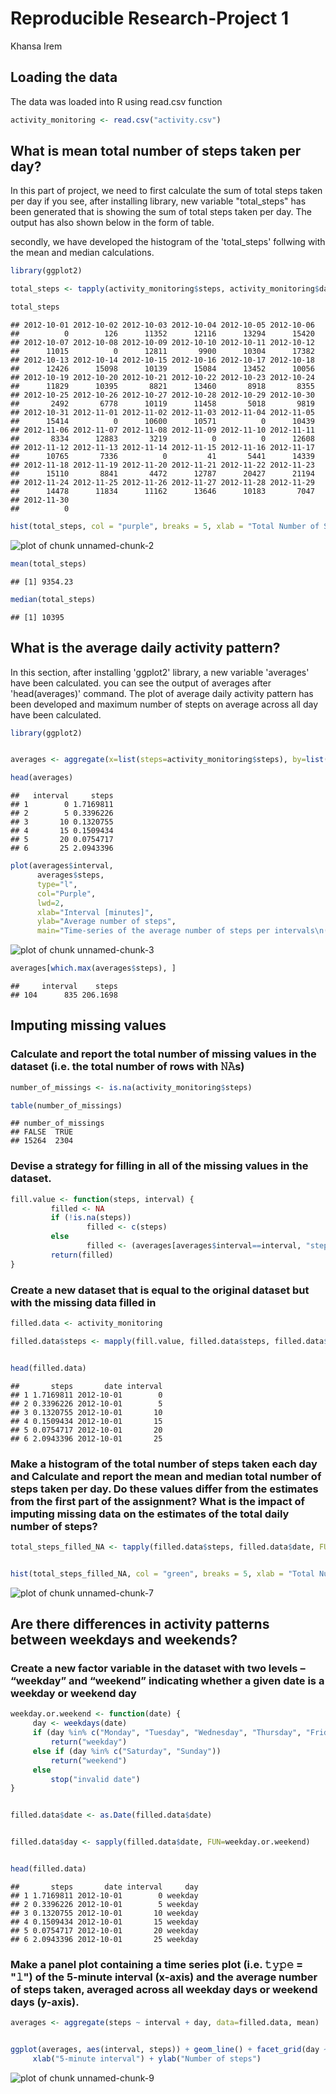 # Reproducible Research-Project 1
Khansa Irem

## Loading the data

The data was loaded into R using read.csv function 


```r
activity_monitoring <- read.csv("activity.csv")
```

## What is mean total number of steps taken per day?

In this part of project, we need to first calculate the sum of  total steps taken per day if you see, after installing library, new variable "total_steps" has been generated that is showing the sum of total steps taken per day. The output has also shown below in the form of table. 

secondly, we have developed the histogram of the 'total_steps' follwing with the mean and median calculations. 


```r
library(ggplot2)

total_steps <- tapply(activity_monitoring$steps, activity_monitoring$date, FUN = sum, na.rm = TRUE)

total_steps
```

```
## 2012-10-01 2012-10-02 2012-10-03 2012-10-04 2012-10-05 2012-10-06 
##          0        126      11352      12116      13294      15420 
## 2012-10-07 2012-10-08 2012-10-09 2012-10-10 2012-10-11 2012-10-12 
##      11015          0      12811       9900      10304      17382 
## 2012-10-13 2012-10-14 2012-10-15 2012-10-16 2012-10-17 2012-10-18 
##      12426      15098      10139      15084      13452      10056 
## 2012-10-19 2012-10-20 2012-10-21 2012-10-22 2012-10-23 2012-10-24 
##      11829      10395       8821      13460       8918       8355 
## 2012-10-25 2012-10-26 2012-10-27 2012-10-28 2012-10-29 2012-10-30 
##       2492       6778      10119      11458       5018       9819 
## 2012-10-31 2012-11-01 2012-11-02 2012-11-03 2012-11-04 2012-11-05 
##      15414          0      10600      10571          0      10439 
## 2012-11-06 2012-11-07 2012-11-08 2012-11-09 2012-11-10 2012-11-11 
##       8334      12883       3219          0          0      12608 
## 2012-11-12 2012-11-13 2012-11-14 2012-11-15 2012-11-16 2012-11-17 
##      10765       7336          0         41       5441      14339 
## 2012-11-18 2012-11-19 2012-11-20 2012-11-21 2012-11-22 2012-11-23 
##      15110       8841       4472      12787      20427      21194 
## 2012-11-24 2012-11-25 2012-11-26 2012-11-27 2012-11-28 2012-11-29 
##      14478      11834      11162      13646      10183       7047 
## 2012-11-30 
##          0
```

```r
hist(total_steps, col = "purple", breaks = 5, xlab = "Total Number of Steps Taken Each Day", main = "Total Steps Per Day")
```

![plot of chunk unnamed-chunk-2](figure/unnamed-chunk-2-1.png)

```r
mean(total_steps)
```

```
## [1] 9354.23
```

```r
median(total_steps)
```

```
## [1] 10395
```


## What is the average daily activity pattern?

In this section, after installing 'ggplot2' library, a new variable 'averages' have been calculated. you can see the output of averages after 'head(averages)' command. The plot of average daily activity pattern has been developed and maximum number of stepts on average across all day have been calculated. 


```r
library(ggplot2)


averages <- aggregate(x=list(steps=activity_monitoring$steps), by=list(interval=activity_monitoring$interval), FUN=mean, na.rm=TRUE)

head(averages)
```

```
##   interval     steps
## 1        0 1.7169811
## 2        5 0.3396226
## 3       10 0.1320755
## 4       15 0.1509434
## 5       20 0.0754717
## 6       25 2.0943396
```

```r
plot(averages$interval, 
      averages$steps, 
      type="l", 
      col="Purple", 
      lwd=2, 
      xlab="Interval [minutes]", 
      ylab="Average number of steps", 
      main="Time-series of the average number of steps per intervals\n(NA removed)")
```

![plot of chunk unnamed-chunk-3](figure/unnamed-chunk-3-1.png)

```r
averages[which.max(averages$steps), ]
```

```
##     interval    steps
## 104      835 206.1698
```

## Imputing missing values

### Calculate and report the total number of missing values in the dataset (i.e. the total number of rows with 𝙽𝙰s)


```r
number_of_missings <- is.na(activity_monitoring$steps)

table(number_of_missings)
```

```
## number_of_missings
## FALSE  TRUE 
## 15264  2304
```

### Devise a strategy for filling in all of the missing values in the dataset. 


```r
fill.value <- function(steps, interval) {
         filled <- NA
         if (!is.na(steps))
                 filled <- c(steps)
         else
                 filled <- (averages[averages$interval==interval, "steps"])
         return(filled)
}
```

### Create a new dataset that is equal to the original dataset but with the missing data filled in


```r
filled.data <- activity_monitoring

filled.data$steps <- mapply(fill.value, filled.data$steps, filled.data$interval)


head(filled.data)
```

```
##       steps       date interval
## 1 1.7169811 2012-10-01        0
## 2 0.3396226 2012-10-01        5
## 3 0.1320755 2012-10-01       10
## 4 0.1509434 2012-10-01       15
## 5 0.0754717 2012-10-01       20
## 6 2.0943396 2012-10-01       25
```

### Make a histogram of the total number of steps taken each day and Calculate and report the mean and median total number of steps taken per day. Do these values differ from the estimates from the first part of the assignment? What is the impact of imputing missing data on the estimates of the total daily number of steps?


```r
total_steps_filled_NA <- tapply(filled.data$steps, filled.data$date, FUN = sum)


hist(total_steps_filled_NA, col = "green", breaks = 5, xlab = "Total Number of Steps Taken Each Day", main = "Total Steps Per Day")
```

![plot of chunk unnamed-chunk-7](figure/unnamed-chunk-7-1.png)

## Are there differences in activity patterns between weekdays and weekends?

### Create a new factor variable in the dataset with two levels – “weekday” and “weekend” indicating whether a given date is a weekday or weekend day


```r
weekday.or.weekend <- function(date) {
     day <- weekdays(date)
     if (day %in% c("Monday", "Tuesday", "Wednesday", "Thursday", "Friday"))
         return("weekday")
     else if (day %in% c("Saturday", "Sunday"))
         return("weekend")
     else
         stop("invalid date")
}


filled.data$date <- as.Date(filled.data$date)


filled.data$day <- sapply(filled.data$date, FUN=weekday.or.weekend)


head(filled.data)
```

```
##       steps       date interval     day
## 1 1.7169811 2012-10-01        0 weekday
## 2 0.3396226 2012-10-01        5 weekday
## 3 0.1320755 2012-10-01       10 weekday
## 4 0.1509434 2012-10-01       15 weekday
## 5 0.0754717 2012-10-01       20 weekday
## 6 2.0943396 2012-10-01       25 weekday
```

### Make a panel plot containing a time series plot (i.e. 𝚝𝚢𝚙𝚎 = "𝚕") of the 5-minute interval (x-axis) and the average number of steps taken, averaged across all weekday days or weekend days (y-axis). 


```r
averages <- aggregate(steps ~ interval + day, data=filled.data, mean) 


ggplot(averages, aes(interval, steps)) + geom_line() + facet_grid(day ~ .) +
     xlab("5-minute interval") + ylab("Number of steps")
```

![plot of chunk unnamed-chunk-9](figure/unnamed-chunk-9-1.png)
